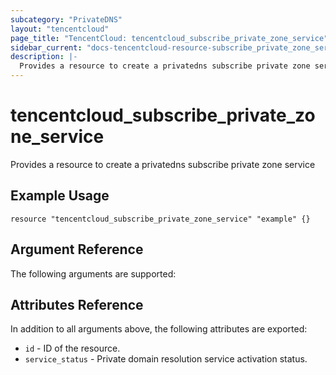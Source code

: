 ```yaml
---
subcategory: "PrivateDNS"
layout: "tencentcloud"
page_title: "TencentCloud: tencentcloud_subscribe_private_zone_service"
sidebar_current: "docs-tencentcloud-resource-subscribe_private_zone_service"
description: |-
  Provides a resource to create a privatedns subscribe private zone service
---
```


# tencentcloud_subscribe_private_zone_service

Provides a resource to create a privatedns subscribe private zone service

## Example Usage

```hcl
resource "tencentcloud_subscribe_private_zone_service" "example" {}
```

## Argument Reference

The following arguments are supported:



## Attributes Reference

In addition to all arguments above, the following attributes are exported:

* `id` - ID of the resource.
* `service_status` - Private domain resolution service activation status.


